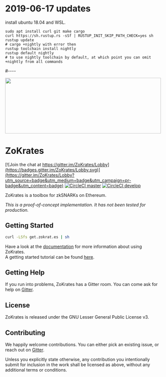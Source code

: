 # 2019-06-17 updates
install ubuntu 18.04 and WSL.

```
sudo apt install curl git make cargo
curl https://sh.rustup.rs -sSf | RUSTUP_INIT_SKIP_PATH_CHECK=yes sh
rustup update
# cargo +nightly with error then
rustup toolchain install nightly 
rustup default nightly
# to use nightly toolchain by default, at which point you can omit +nightly from all commands
```

#----

<img src="http://www.redaktion.tu-berlin.de/fileadmin/fg308/icons/projekte/logos/ZoKrates_logo.svg" width="100%" height="180">

# ZoKrates

[![Join the chat at https://gitter.im/ZoKrates/Lobby](https://badges.gitter.im/ZoKrates/Lobby.svg)](https://gitter.im/ZoKrates/Lobby?utm_source=badge&utm_medium=badge&utm_campaign=pr-badge&utm_content=badge)
[![CircleCI master](https://img.shields.io/circleci/project/github/Zokrates/ZoKrates/master.svg?label=master)](https://circleci.com/gh/Zokrates/ZoKrates/tree/master)
[![CircleCI develop](https://img.shields.io/circleci/project/github/Zokrates/ZoKrates/develop.svg?label=develop)](https://circleci.com/gh/Zokrates/ZoKrates/tree/develop)

ZoKrates is a toolbox for zkSNARKs on Ethereum.

_This is a proof-of-concept implementation. It has not been tested for production._

## Getting Started

```bash
curl -LSfs get.zokrat.es | sh
```

Have a look at the [documentation](https://zokrates.github.io/) for more information about using ZoKrates.  
A getting started tutorial can be found [here](https://zokrates.github.io/sha256example.html).

## Getting Help

If you run into problems, ZoKrates has a Gitter room. You can come ask for help on [Gitter](https://gitter.im/ZoKrates/Lobby).

## License

ZoKrates is released under the GNU Lesser General Public License v3.

## Contributing

We happily welcome contributions. You can either pick an existing issue, or reach out on [Gitter](https://gitter.im/ZoKrates/Lobby).

Unless you explicitly state otherwise, any contribution you intentionally submit for inclusion in the work shall be licensed as above, without any additional terms or conditions.

